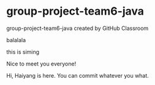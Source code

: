 # group-project-team6-java
group-project-team6-java created by GitHub Classroom


balalala

this is siming

Nice to meet you everyone!

Hi, Haiyang is here. You can commit whatever you what.

